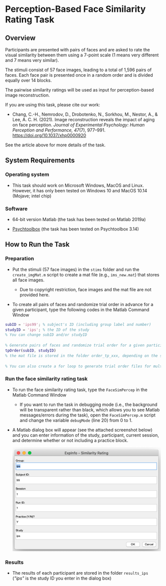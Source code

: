 # Perception-Based Face Similarity Rating Task



## Overview

Participants are presented with pairs of faces and are asked to rate the visual similarity between them using a 7-point scale (1 means very different and 7 means very similar). 

The stimuli consist of 57 face images, leading to a total of 1,596 pairs of faces. Each face pair is presented once in a random order and is divided equally over 14 blocks. 

The pairwise similarity ratings will be used as input for perception-based image reconstruction. 

If you are using this task, please cite our work:
* Chang, C.-H., Nemrodov, D., Drobotenko, N., Sorkhou, M., Nestor, A., & Lee, A. C. H. (2021). Image reconstruction reveals the impact of aging on face perception. *Journal of Experimental Psychology: Human Perception and Performance, 47*(7), 977–991. https://doi.org/10.1037/xhp0000920

See the article above for more details of the task.



## System Requirements

### Operating system

* This task should work on Microsoft Windows, MacOS and Linux. However, it has only been tested on Windows 10 and MacOS 10.14 (Mojave; intel chip)

### Software 

* 64-bit version Matlab (the task has been tested on Matlab 2019a)

* [Psychtoolbox](http://psychtoolbox.org/) (the task has been tested on Psychtoolbox 3.14)



## How to Run the Task

### Preparation

* Put the stimuli (57 face images) in the `stims` folder and run the `create_imgMat.m` script to create a mat file (e.g., `ims_new.mat`) that stores all face images.

    * Due to copyright restriction, face images and the mat file are not provided here. 

* To create all pairs of faces and randomize trial order in advance for a given participant, type the following codes in the Matlab Command Window

```Matlab
subID = 'ips99'; % subject's ID (including group label and number)
studyID = 'ips'; % the ID of the study
% You can change subID and/or studyID

% Generate pairs of faces and randomize trial order for a given participant.
tpOrder(subID, studyID) 
% the mat file is stored in the folder order_tp_xxx, depending on the studyID you enter

% You can also create a for loop to generate trial order files for multiple participants. 
```

### Run the face similarity rating task

* To run the face similarity rating task, type the `FaceSimPercep` in the Matlab Command Window
    
    * If you want to run the task in debugging mode (i.e., the background will be transparent rather than black, which allows you to see Matlab messages/errors during the task), open the `FaceSimPercep.m` script and change the variable `debugMode` (line 20) from 0 to 1.

* A Matlab dialog box will appear (see the attached screenshot below) and you can enter information of the study, participant, current session, and determine whether or not including a practice block.   
    
    ![Matlab dialog box](dialogBox.png)

### Results

* The results of each participant are stored in the folder `results_ips` (*"ips"* is the study ID you enter in the dialog box)